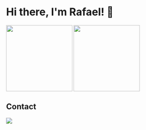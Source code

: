 # Hi there, I'm Rafael! 👋

<img align=left height='180px'  src = 'https://github-readme-stats.vercel.app/api?username=r4faelrs&theme=midnight-purple&count_private=true&show_icons=true'>

<img align=center height='180px' src='https://github-readme-stats.vercel.app/api/top-langs/?username=r4faelrs&theme=midnight-purple' >

## Contact
<a href="https://www.linkedin.com/in/rafaelsilvabr">
  <img src="https://img.shields.io/badge/LinkedIn-0077B5?style=for-the-badge&logo=linkedin&logoColor=white" />
</a>
